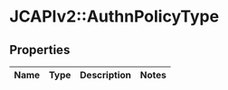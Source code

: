 # JCAPIv2::AuthnPolicyType

## Properties
Name | Type | Description | Notes
------------ | ------------- | ------------- | -------------

